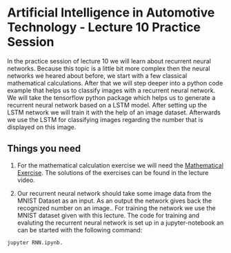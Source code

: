 # Artificial Intelligence in Automotive Technology - Lecture 10 Practice Session

In the practice session of lecture 10 we will learn about recurrent neural networks. Because this topic is a little bit more complex then the neural networks we heared about before, we start with a few classical mathematical calculations. After that we will step deeper into a python code example that helps us to classify images with a recurrent neural network.
We will take the tensorflow python package which helps us to generate a recurrent neural network based on a LSTM model. After setting up the LSTM network we will train it with the help of an image dataset. Afterwards we use the LSTM for classifying images regarding the number that is displayed on this image.


## Things you need

1. For the mathematical calculation exercise we will need the [Mathematical Exercise](https://github.com/TUMFTM/Lecture_AI_in_Automotive_Technology/blob/master/Lecture%2010%20Practice%20Session/Mathematical_Exercise.pdf). The solutions of the exercises can be found in the lecture video.

2. Our recurrent neural network should take some image data from the MNIST Dataset as an input. As an output the network gives back the recognized number on an image.. For training the network we use the MNIST dataset given with this lecture. The code for training and evaluting the recurrent neural network is set up in a jupyter-notebook an can be started with the following command:

```
jupyter RNN.ipynb.
```
